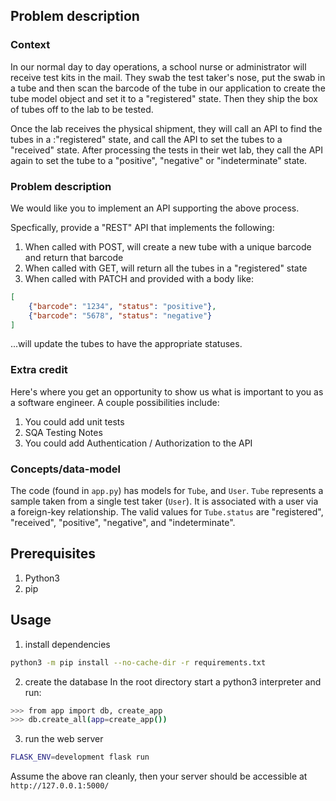 ## Problem description

### Context
In our normal day to day operations, a school nurse or administrator will receive test kits in the mail. They swab the test taker's nose, put the swab in a tube and then scan the barcode of the tube in our application to create the tube model object and set it to a "registered" state. Then they ship the box of tubes off to the lab to be tested.

Once the lab receives the physical shipment, they will call an API to find the tubes in a :"registered" state, and call the API to set the tubes to a "received" state. After processing the tests in their wet lab, they call the API again to set the tube to a "positive", "negative" or "indeterminate" state. 

### Problem description
We would like you to implement an API supporting the above process. 

Specfically, provide a "REST" API that implements the following: 
1. When called with POST, will create a new tube with a unique barcode and return that barcode
2. When called with GET, will return all the tubes in a "registered" state
3. When called with PATCH and provided with a body like:
```json
[
    {"barcode": "1234", "status": "positive"},
    {"barcode": "5678", "status": "negative"}
]
```
...will update the tubes to have the appropriate statuses.

### Extra credit
Here's where you get an opportunity to show us what is important to you as a software engineer. A couple possibilities include:
1. You could add unit tests
2. SQA Testing Notes
3. You could add Authentication / Authorization to the API

### Concepts/data-model
The code (found in `app.py`) has models for `Tube`, and `User`. `Tube` represents a sample taken from a single test taker (`User`). It is associated with a user via a foreign-key relationship. The valid values for `Tube.status` are "registered", "received", "positive", "negative", and "indeterminate". 

## Prerequisites
1. Python3
2. pip

## Usage

1. install dependencies
```bash
python3 -m pip install --no-cache-dir -r requirements.txt
```

2. create the database
In the root directory start a python3 interpreter and run:
```bash
>>> from app import db, create_app
>>> db.create_all(app=create_app())
```

3. run the web server
```bash
FLASK_ENV=development flask run
```

Assume the above ran cleanly, then your server should be accessible at `http://127.0.0.1:5000/`